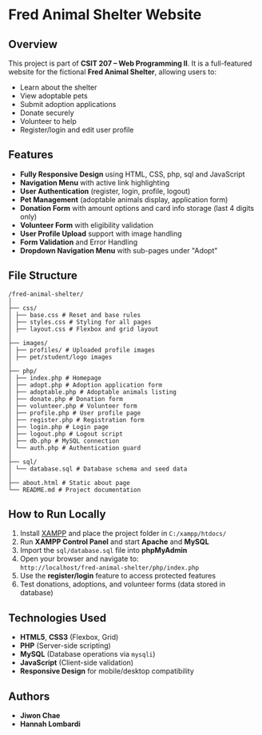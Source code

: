 # Fred Animal Shelter Website

## Overview
This project is part of **CSIT 207 – Web Programming II**.
It is a full-featured website for the fictional **Fred Animal Shelter**, allowing users to:
- Learn about the shelter
- View adoptable pets
- Submit adoption applications
- Donate securely
- Volunteer to help
- Register/login and edit user profile

## Features
- **Fully Responsive Design** using HTML, CSS, php, sql and JavaScript
- **Navigation Menu** with active link highlighting
- **User Authentication** (register, login, profile, logout)
- **Pet Management** (adoptable animals display, application form)
- **Donation Form** with amount options and card info storage (last 4 digits only)
- **Volunteer Form** with eligibility validation
- **User Profile Upload** support with image handling
- **Form Validation** and Error Handling
- **Dropdown Navigation Menu** with sub-pages under "Adopt"

## File Structure
```
/fred-animal-shelter/
│
├── css/
│ ├── base.css # Reset and base rules
│ ├── styles.css # Styling for all pages
│ ├── layout.css # Flexbox and grid layout
│
├── images/
│ ├── profiles/ # Uploaded profile images
│ ├── pet/student/logo images
│
├── php/
│ ├── index.php # Homepage
│ ├── adopt.php # Adoption application form
│ ├── adoptable.php # Adoptable animals listing
│ ├── donate.php # Donation form
│ ├── volunteer.php # Volunteer form
│ ├── profile.php # User profile page
│ ├── register.php # Registration form
│ ├── login.php # Login page
│ ├── logout.php # Logout script
│ ├── db.php # MySQL connection
│ └── auth.php # Authentication guard
│
├── sql/
│ └── database.sql # Database schema and seed data
│
├── about.html # Static about page
└── README.md # Project documentation
```

## How to Run Locally
1. Install [XAMPP](https://www.apachefriends.org/) and place the project folder in `C:/xampp/htdocs/`
2. Run **XAMPP Control Panel** and start **Apache** and **MySQL**
3. Import the `sql/database.sql` file into **phpMyAdmin**
4. Open your browser and navigate to:  
   `http://localhost/fred-animal-shelter/php/index.php`
5. Use the **register/login** feature to access protected features
6. Test donations, adoptions, and volunteer forms (data stored in database)

## Technologies Used
- **HTML5**, **CSS3** (Flexbox, Grid)
- **PHP** (Server-side scripting)
- **MySQL** (Database operations via `mysqli`)
- **JavaScript** (Client-side validation)
- **Responsive Design** for mobile/desktop compatibility

## Authors
- **Jiwon Chae**
- **Hannah Lombardi**